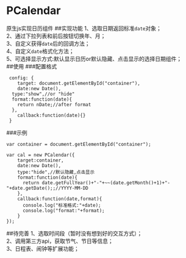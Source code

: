 # PCalendar
原生js实现日历组件
##实现功能
1、选取日期返回标准`date`对象；<br>
2、通过下拉列表和前后按钮切换年、月；<br>
3、自定义获得`date`后的回调方法；<br>
4、自定义`date`格式化方法；<br>
5、可选择显示方式:默认显示日历or默认隐藏、点击显示的选择日期组件；<br>
##使用
###配置格式
```
 config: {
 	target: document.getElementById("container"),
 	date:new Date(),
  type:"show",//or "hide"
  format:function(date){
    return nDate;//after format
  },
 	callback:function(date){}
 }
 ```
###示例
```
var container = document.getElementById("container");
```
```
var cal = new PCalendar({
    target:container,
    date:new Date(),
    type:"hide",//默认隐藏,点击显示
    format:function(date){
      return date.getFullYear()+"-"+~~(date.getMonth()+1)+"-"+date.getDate();;//YYYY-MM-DD
    },
    callback:function(date,format){
      console.log("标准格式:"+date);
      console.log("format:"+format);
    }
});
```

##待完善
1、选取时间段（暂时没有想到好的交互方式）；<br>
2、调用第三方api，获取节气、节日等信息；<br>
3、日程表、闹钟等扩展功能；<br>
